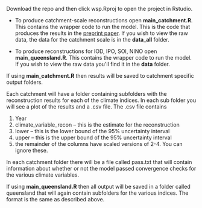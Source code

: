  Download the repo and then click wsp.Rproj to open the project in Rstudio. 

  - To produce catchment-scale reconstructions open __main_catchment.R__. This contains the wrapper code to run the model. This is the code that produces the results in the [preprint paper](https://arxiv.org/abs/2202.09383). If you wish to view the raw data, the data for the catchment scale is in the __data_all__ folder. 

  - To produce reconstructions for IOD, IPO, SOI, NINO open __main_queensland.R__. This contains the wrapper code to run the model. If you wish to view the raw data you'll find it in the __data__ folder. 


If using __main_catchment.R__ then results will be saved to catchment specific output folders.

Each catchment will have a folder containing subfolders with the reconstruction results for each of the climate indices. In each sub folder you will see a plot of the results and a .csv file. The .csv file contains
 
1. Year
2. climate_variable_recon – this is the estimate for the reconstruction
3. lower – this is the lower bound of the 95% uncertainty interval
4. upper – this is the upper bound of the 95% uncertainty interval
5. the remainder of the columns have scaled versions of 2-4. You can ignore these.

In each catchment folder there will be a file called pass.txt that will contain information about whether or not the model passed convergence checks for the various climate variables.

If using __main_queensland.R__ then all output will be saved in a folder called queensland that will again contain subfolders for the various indices. The format is the same as described above. 
